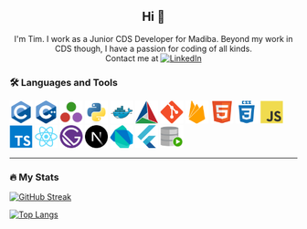 <h2 align = "center"> Hi 👋</h2>

<p align = "center">
  I'm Tim. I work as a Junior CDS Developer for Madiba. Beyond my work in CDS though, I have a passion for coding of all kinds. <br/>
  Contact me at <a href = "https://www.linkedin.com/in/timtwigg/" target = "_blank"><img src = "https://img.shields.io/badge/LinkedIn-blue?style=for-the-badge&logo=linkedin&logoColor=white" alt = "LinkedIn" height = "20"/></a>
</p>

### 🛠️ Languages and Tools

<div>
  <img src = "https://github.com/devicons/devicon/blob/master/icons/c/c-original.svg" title = "C" alt = "C" width = "40" height = "40"/>
  <img src = "https://github.com/devicons/devicon/blob/master/icons/cplusplus/cplusplus-original.svg" title = "C++" alt = "C++" width = "40" height = "40"/>
  <img src = "https://github.com/devicons/devicon/blob/master/icons/julia/julia-original.svg" title = "Julia" alt = "Julia" width = "40" height = "40"/>
  <img src = "https://github.com/devicons/devicon/blob/master/icons/python/python-original.svg" title = "Python" alt = "Python" width = "40" height = "40"/>
  <img src = "https://github.com/devicons/devicon/blob/master/icons/docker/docker-original.svg" title = "Docker" alt = "Docker" width = "40" height = "40"/>
  <img src = "https://github.com/devicons/devicon/blob/master/icons/cmake/cmake-original.svg" title = "CMake" alt = "CMake" width = "40" height = "40"/>
  <img src = "https://github.com/devicons/devicon/blob/master/icons/git/git-original.svg" title = "Git" alt = "Git" width = "40" height = "40"/>
  <img src = "https://github.com/devicons/devicon/blob/master/icons/firebase/firebase-plain.svg" title = "Firebase" alt = "Firebase" width = "40" height = "40"/>  
  <img src = "https://github.com/devicons/devicon/blob/master/icons/html5/html5-original.svg" title = "HTML" alt = "HTML" width = "40" height = "40"/>
  <img src = "https://github.com/devicons/devicon/blob/master/icons/css3/css3-plain-wordmark.svg" title = "CSS3" alt = "CSS" width = "40" height = "40"/>
  <img src = "https://github.com/devicons/devicon/blob/master/icons/javascript/javascript-original.svg" title = "JavaScript" alt = "JavaScript" width = "40" height = "40"/>
  <img src = "https://github.com/devicons/devicon/blob/master/icons/typescript/typescript-original.svg" title = "TypeScript" alt = "TypeScript" width = "40" height = "40"/>
  <img src = "https://github.com/devicons/devicon/blob/master/icons/react/react-original.svg" title = "React" alt = "React" width = "40" height = "40"/>
  <img src = "https://github.com/devicons/devicon/blob/master/icons/gatsby/gatsby-original.svg" title = "Gatsby" alt = "Gatsby" width = "40" height = "40"/>
  <img src = "https://github.com/devicons/devicon/blob/master/icons/nextjs/nextjs-original.svg" title = "NextJS" alt = "NextJS" width = "40" height = "40"/>
  <img src = "https://github.com/devicons/devicon/blob/master/icons/dart/dart-original.svg" title = "Dart" alt = "Dart" width = "40" height = "40"/>
  <img src = "https://github.com/devicons/devicon/blob/master/icons/flutter/flutter-original.svg" title = "Flutter" alt = "Flutter" width = "40" height = "40"/>
  <img src = "https://github.com/devicons/devicon/blob/master/icons/sqldeveloper/sqldeveloper-original.svg" title = "SQL" alt = "SQL" width = 40 height = 40/>
</div>

---

### 🔥 My Stats

<a href = "https://git.io/streak-stats"><img src = "http://github-readme-streak-stats.herokuapp.com?user=TimTwigg&theme=dark&mode=weekly" alt = "GitHub Streak"/></a>

[![Top Langs](https://github-readme-stats.vercel.app/api/top-langs/?username=TimTwigg&layout=compact&theme=vision-friendly-dark)](https://github.com/anuraghazra/github-readme-stats)
